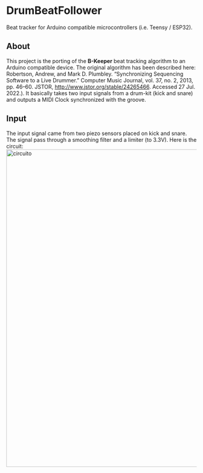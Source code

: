 # DrumBeatFollower
Beat tracker for Arduino compatible microcontrollers (i.e. Teensy / ESP32).

## About
This project is the porting of the **B-Keeper** beat tracking algorithm to an Arduino compatible device. The original algorithm has been described here: Robertson, Andrew, and Mark D. Plumbley. “Synchronizing Sequencing Software to a Live Drummer.” Computer Music Journal, vol. 37, no. 2, 2013, pp. 46–60. JSTOR, http://www.jstor.org/stable/24265466. Accessed 27 Jul. 2022.). It basically takes two input signals from a drum-kit (kick and snare) and outputs a MIDI Clock synchronized with the groove. 

## Input
The input signal came from two piezo sensors placed on kick and snare. The signal pass through a smoothing filter and a limiter (to 3.3V). Here is the circuit:
<img width="839" alt="circuito" src="https://user-images.githubusercontent.com/79301372/181357966-652a7ec0-a377-424d-9434-f0e07ecfd4c4.png">

